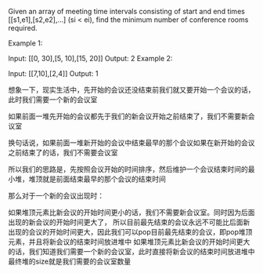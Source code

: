 Given an array of meeting time intervals consisting of start and end times [[s1,e1],[s2,e2],...] (si < ei), find the minimum number of conference rooms required.

Example 1:

Input: [[0, 30],[5, 10],[15, 20]]
Output: 2
Example 2:

Input: [[7,10],[2,4]]
Output: 1

想象一下，现实生活中，先开始的会议还没结束前我们就又要开始一个会议的话，此时我们需要一个新的会议室

如果前面一堆先开始的会议都先于我们的新会议开始之前结束了，我们不需要新会议室

换句话说，如果前面一堆新开始的会议中结束最早的那个会议如果在新开始的会议之前结束了的话，我们不需要会议室

所以我们的思路是，先按照会议开始的时间排序，然后维护一个会议结束时间的最小堆，堆顶就是前面结束最早的那个会议的结束时间

那么对于一个新的会议出现时：

如果堆顶元素比新会议的开始时间更小的话，我们不需要新会议室。同时因为后面出现的新会议的开始时间更大了， 所以目前最先结束的会议永远不可能比后面新出现的会议的开始时间更大，因此我们可以pop目前最先结束的会议，即pop堆顶元素，并且将新会议的结束时间放进堆中
如果堆顶元素比新会议的开始时间更大的话，我们知道我们需要一个新的会议室，此时直接将新会议的结束时间放进堆中
最终堆的size就是我们需要的会议室数量